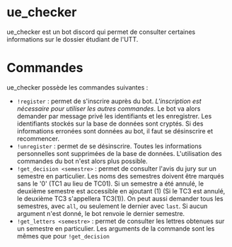 # ue_checker

ue_checker est un bot discord qui permet de consulter certaines informations sur le dossier étudiant de l'UTT.

# Commandes

ue_checker possède les commandes suivantes :

- `!register` : permet de s'inscrire auprès du bot. *L'inscription est nécessaire pour utiliser les autres commandes*. Le bot va alors demander par message privé les identifiants et les enregistrer. Les identifiants stockés sur la base de données sont cryptés. Si des informations erronées sont données au bot, il faut se désinscrire et recommencer.
- `!unregister` : permet de se désinscrire. Toutes les informations personnelles sont supprimées de la base de données. L'utilisation des commandes du bot n'est alors plus possible.
- `!get_decision <semestre>` : permet de consulter l'avis du jury sur un semestre en particulier. Les noms des semestres doivent être marqués sans le '0' (TC1 au lieu de TC01). Si un semestre a été annulé, le deuxième semestre est accessible en ajoutant (1) (Si le TC3 est annulé, le deuxième TC3 s'appellera TC3(1)). On peut aussi demander tous les semestres, avec `all`, ou seulement le dernier avec `last`. Si aucun argument n'est donné, le bot renvoie le dernier semestre.
- `!get_letters <semestre>` : permet de consulter les lettres obtenues sur un semestre en particulier. Les arguments de la commande sont les mêmes que pour `!get_decision`
